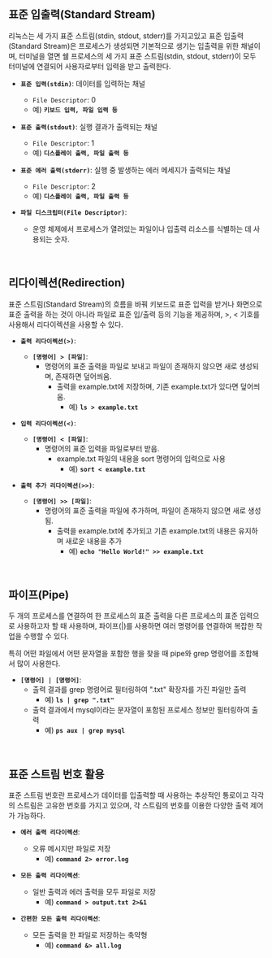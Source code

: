 ## 표준 입출력(Standard Stream)

리눅스는 세 가지 표준 스트림(stdin, stdout, stderr)를 가지고있고 표준 입출력(Standard Stream)은 프로세스가 생성되면 기본적으로 생기는 입출력을 위한 채널이며, 터미널을 열면 쉘 프로세스의 세 가지 표준 스트림(stdin, stdout, stderr)이 모두 터미널에 연결되어 사용자로부터 입력을 받고 출력한다.

- **`표준 입력(stdin)`**: 데이터를 입력하는 채널

  - `File Descriptor`: 0
  - 예) **`키보드 입력, 파일 입력 등`**

- **`표준 출력(stdout)`**: 실행 결과가 출력되는 채널

  - `File Descriptor`: 1
  - 예) **`디스플레이 출력, 파일 출력 등`**

- **`표준 에러 출력(stderr)`**: 실행 중 발생하는 에러 메세지가 출력되는 채널

  - `File Descriptor`: 2
  - 예) **`디스플레이 출력, 파일 출력 등`**

- **`파일 디스크립터(File Descriptor)`**:
  - 운영 체제에서 프로세스가 열려있는 파일이나 입출력 리소스를 식별하는 데 사용되는 숫자.

<br>

## 리다이렉션(Redirection)

표준 스트림(Standard Stream)의 흐름을 바꿔 키보드로 표준 입력을 받거나 화면으로 표준 출력을 하는 것이 아니라 파일로 표준 입/출력 등의 기능을 제공하며, >, < 기호를 사용해서 리다이렉션을 사용할 수 있다.

- **`출력 리다이렉션(>)`**:

  - **`[명령어] > [파일]`**:
    - 명령어의 표준 출력을 파일로 보내고 파일이 존재하지 않으면 새로 생성되며, 존재하면 덮어씌움.
      - 출력을 example.txt에 저장하며, 기존 example.txt가 있다면 덮어씌움.
        - 예) **`ls > example.txt`**

- **`입력 리다이렉션(<)`**:

  - **`[명령어] < [파일]`**:
    - 명령어의 표준 입력을 파일로부터 받음.
      - example.txt 파일의 내용을 sort 명령어의 입력으로 사용
        - 예) **`sort < example.txt`**

- **`출력 추가 리다이렉션(>>)`**:
  - **`[명령어] >> [파일]`**:
    - 명령어의 표준 출력을 파일에 추가하며, 파일이 존재하지 않으면 새로 생성됨.
      - 출력을 example.txt에 추가되고 기존 example.txt의 내용은 유지하며 새로운 내용을 추가
        - 예) **`echo "Hello World!" >> example.txt`**

<br>

## 파이프(Pipe)

두 개의 프로세스를 연결하여 한 프로세스의 표준 출력을 다른 프로세스의 표준 입력으로 사용하고자 할 때 사용하며, 파이프(|)를 사용하면 여러 명령어를 연결하여 복잡한 작업을 수행할 수 있다.

특히 어떤 파일에서 어떤 문자열을 포함한 행을 찾을 때 pipe와 grep 명령어를 조합해서 많이 사용한다.

- **`[명령어] | [명령어]`**:
  - 출력 결과를 grep 명령어로 필터링하여 ".txt" 확장자를 가진 파일만 출력
    - 예) **`ls | grep ".txt"`**
  - 출력 결과에서 mysql이라는 문자열이 포함된 프로세스 정보만 필터링하여 출력
    - 예) **`ps aux | grep mysql`**

<br>

## 표준 스트림 번호 활용

표준 스트림 번호란 프로세스가 데이터를 입출력할 때 사용하는 추상적인 통로이고 각각의 스트림은 고유한 번호를 가지고 있으며, 각 스트림의 번호를 이용한 다양한 출력 제어가 가능하다.

- **`에러 출력 리다이렉션`**:

  - 오류 메시지만 파일로 저장
    - 예) **`command 2> error.log`**

- **`모든 출력 리다이렉션`**:

  - 일반 출력과 에러 출력을 모두 파일로 저장
    - 예) **`command > output.txt 2>&1`**

- **`간편한 모든 출력 리다이렉션`**:
  - 모든 출력을 한 파일로 저장하는 축약형
    - 예) **`command &> all.log`**
